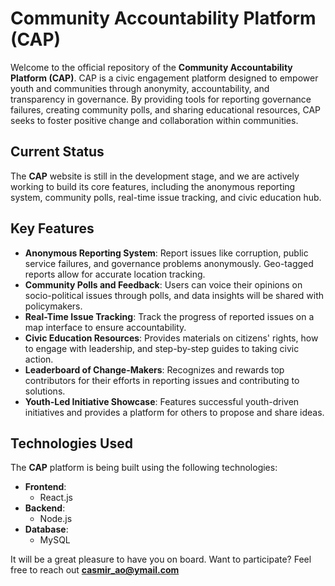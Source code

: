 # Community Accountability Platform (CAP)

Welcome to the official repository of the **Community Accountability Platform (CAP)**. CAP is a civic engagement platform designed to empower youth and communities through anonymity, accountability, and transparency in governance. By providing tools for reporting governance failures, creating community polls, and sharing educational resources, CAP seeks to foster positive change and collaboration within communities.

## Current Status

The **CAP** website is still in the development stage, and we are actively working to build its core features, including the anonymous reporting system, community polls, real-time issue tracking, and civic education hub.

## Key Features

- **Anonymous Reporting System**: Report issues like corruption, public service failures, and governance problems anonymously. Geo-tagged reports allow for accurate location tracking.
- **Community Polls and Feedback**: Users can voice their opinions on socio-political issues through polls, and data insights will be shared with policymakers.
- **Real-Time Issue Tracking**: Track the progress of reported issues on a map interface to ensure accountability.
- **Civic Education Resources**: Provides materials on citizens' rights, how to engage with leadership, and step-by-step guides to taking civic action.
- **Leaderboard of Change-Makers**: Recognizes and rewards top contributors for their efforts in reporting issues and contributing to solutions.
- **Youth-Led Initiative Showcase**: Features successful youth-driven initiatives and provides a platform for others to propose and share ideas.

## Technologies Used

The **CAP** platform is being built using the following technologies:

- **Frontend**:
  - React.js
- **Backend**:
  - Node.js
- **Database**:
  - MySQL
 
It will be a great pleasure to have you on board. Want to participate? Feel free to reach out **casmir_ao@ymail.com**
